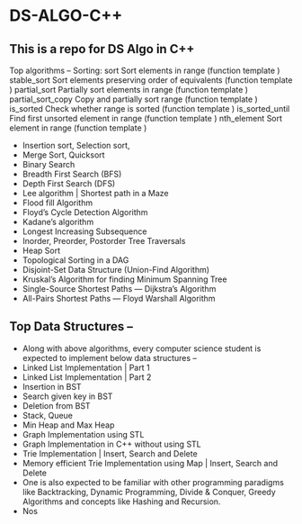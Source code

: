 # DS-ALGO-C++
## This is a repo for DS Algo in C++
Top algorithms –
Sorting:
sort
Sort elements in range (function template )
stable_sort
Sort elements preserving order of equivalents (function template )
partial_sort
Partially sort elements in range (function template )
partial_sort_copy
Copy and partially sort range (function template )
is_sorted 
Check whether range is sorted (function template )
is_sorted_until 
Find first unsorted element in range (function template )
nth_element
Sort element in range (function template )
- Insertion sort, Selection sort,
- Merge Sort, Quicksort
- Binary Search
- Breadth First Search (BFS)
- Depth First Search (DFS)
- Lee algorithm | Shortest path in a Maze
- Flood fill Algorithm
- Floyd’s Cycle Detection Algorithm
- Kadane’s algorithm
- Longest Increasing Subsequence
- Inorder, Preorder, Postorder Tree Traversals
- Heap Sort
- Topological Sorting in a DAG
- Disjoint-Set Data Structure (Union-Find Algorithm)
- Kruskal’s Algorithm for finding Minimum Spanning Tree
- Single-Source Shortest Paths — Dijkstra’s Algorithm
- All-Pairs Shortest Paths — Floyd Warshall Algorithm
## Top Data Structures –
- Along with above algorithms, every computer science student is expected to implement below data structures –
- Linked List Implementation | Part 1
- Linked List Implementation | Part 2
- Insertion in BST
- Search given key in BST
- Deletion from BST
- Stack, Queue
- Min Heap and Max Heap
- Graph Implementation using STL
- Graph Implementation in C++ without using STL
- Trie Implementation | Insert, Search and Delete
- Memory efficient Trie Implementation using Map | Insert, Search and Delete
- One is also expected to be familiar with other programming paradigms like Backtracking, Dynamic Programming, Divide & Conquer, Greedy Algorithms and concepts like Hashing and Recursion.
- Nos




